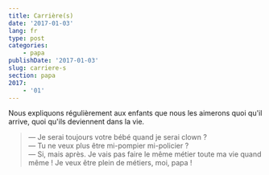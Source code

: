 ```yaml
---
title: Carrière(s)
date: '2017-01-03'
lang: fr
type: post
categories:
    - papa
publishDate: '2017-01-03'
slug: carriere-s
section: papa
2017:
    - '01'
---
```


Nous expliquons régulièrement aux enfants que nous les aimerons quoi qu'il arrive, quoi qu'ils deviennent dans la vie.

<!--more-->

> — Je serai toujours votre bébé quand je serai clown ?  
> — Tu ne veux plus être mi-pompier mi-policier ?  
> — Si, mais après. Je vais pas faire le même métier toute ma vie quand même ! Je veux être plein de métiers, moi, papa !